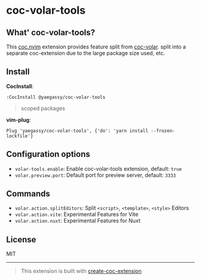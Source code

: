 # coc-volar-tools

## What' coc-volar-tools?

This [coc.nvim](https://github.com/neoclide/coc.nvim) extension provides feature split from [coc-volar](https://github.com/yaegassy/coc-volar). split into a separate coc-extension due to the large package size used, etc.

## Install

**CocInstall**:

```vim
:CocInstall @yaegassy/coc-volar-tools
```

> scoped packages

**vim-plug**:

```vim
Plug 'yaegassy/coc-volar-tools', {'do': 'yarn install --frozen-lockfile'}
```

## Configuration options

- `volar-tools.enable`: Enable coc-volar-tools extension, default: `true`
- `volar.preview.port`: Default port for preview server, default: `3333`

## Commands

- `volar.action.splitEditors`: Split `<script>`, `<template>`, `<style>` Editors
- `volar.action.vite`: Experimental Features for Vite
- `volar.action.nuxt`: Experimental Features for Nuxt

## License

MIT

---

> This extension is built with [create-coc-extension](https://github.com/fannheyward/create-coc-extension)
